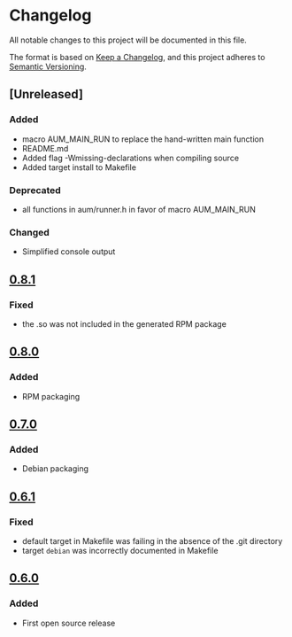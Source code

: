 # Changelog

All notable changes to this project will be documented in this file.

The format is based on [Keep a Changelog](https://keepachangelog.com/en/1.0.0/),
and this project adheres to [Semantic Versioning](https://semver.org/spec/v2.0.0.html).


## [Unreleased]

### Added
- macro AUM_MAIN_RUN to replace the hand-written main function
- README.md
- Added flag -Wmissing-declarations when compiling source
- Added target install to Makefile

### Deprecated
- all functions in aum/runner.h in favor of macro AUM_MAIN_RUN

### Changed
- Simplified console output


## [0.8.1](https://github.com/airbus-cyber/aum/releases/tag/0.8.1)

### Fixed
- the .so was not included in the generated RPM package


## [0.8.0](https://github.com/airbus-cyber/aum/releases/tag/0.8.0)

### Added
- RPM packaging


## [0.7.0](https://github.com/airbus-cyber/aum/releases/tag/0.7.0)

### Added
- Debian packaging


## [0.6.1](https://github.com/airbus-cyber/aum/releases/tag/0.6.1)

### Fixed
- default target in Makefile was failing in the absence of the .git directory
- target `debian` was incorrectly documented in Makefile


## [0.6.0](https://github.com/airbus-cyber/aum/releases/tag/0.6.0)

### Added
- First open source release

